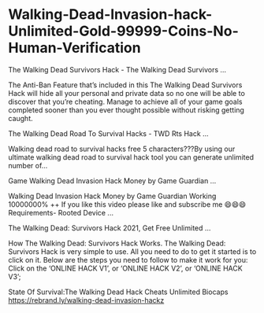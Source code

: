 <h1> Walking-Dead-Invasion-hack-Unlimited-Gold-99999-Coins-No-Human-Verification</h1>
The Walking Dead Survivors Hack - The Walking Dead Survivors …

The Anti-Ban Feature that’s included in this The Walking Dead Survivors Hack will hide all your personal and private data so no one will be able to discover that you’re cheating. Manage to achieve all of your game goals completed sooner than you ever thought possible without risking getting caught.

The Walking Dead Road To Survival Hacks - TWD Rts Hack …

Walking dead road to survival hacks free 5 characters???By using our ultimate walking dead road to survival hack tool you can generate unlimited number of...

Game Walking Dead Invasion Hack Money by Game Guardian …

Walking Dead Invasion Hack Money by Game Guardian Working 10000000% ++ If you like this video please like and subscribe me 😄😄😄Requirements- Rooted Device ...

The Walking Dead: Survivors Hack 2021, Get Free Unlimited …

How The Walking Dead: Survivors Hack Works. The Walking Dead: Survivors Hack is very simple to use. All you need to do to get it started is to click on it. Below are the steps you need to follow to make it work for you: Click on the ‘ONLINE HACK V1’, or ‘ONLINE HACK V2’, or ‘ONLINE HACK V3’;

State Of Survival:The Walking Dead Hack Cheats Unlimited Biocaps
https://rebrand.ly/walking-dead-invasion-hackz
